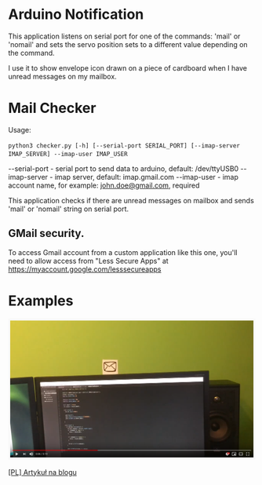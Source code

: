 # Arduino Notification

This application listens on serial port for one of the commands: 'mail' or 'nomail' and sets the servo position sets to a different value depending on the command.

I use it to show envelope icon drawn on a piece of cardboard when I have unread messages on my mailbox.

# Mail Checker

Usage:

`python3 checker.py [-h] [--serial-port SERIAL_PORT] [--imap-server IMAP_SERVER] --imap-user IMAP_USER`

--serial-port - serial port to send data to arduino, default: /dev/ttyUSB0
--imap-server - imap server, default: imap.gmail.com
--imap-user - imap account name, for example: john.doe@gmail.com, required

This application checks if there are unread messages on mailbox and sends 'mail' or 'nomail' string on serial port.

## GMail security.

To access Gmail account from a custom application like this one, you'll need to allow access from "Less Secure Apps" at https://myaccount.google.com/lesssecureapps

# Examples

[![See on YouTube](./examples/yt_thumb.png)](https://youtu.be/KSkG34YOxcQ)

[[PL] Artykuł na blogu](https://programisty-dzien-powszedni.pl/powiadamianie-o-nowej-poczcie-z-arduino)
